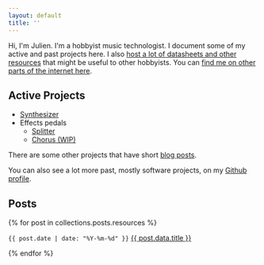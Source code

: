 ```yaml
---
layout: default
title: ''
---
```


Hi, I'm Julien. I'm a hobbyist music technologist. I document some of my active and past projects here. I also [host a lot of datasheets and other resources](http://localhost:4000/resources) that might be useful to other hobbyists. You can [find me on other parts of the internet here](/links).

## Active Projects

- [Synthesizer](/projects/synth)
- Effects pedals
  - [Splitter](/projects/splitter-pedal)
  - [Chorus (WIP)](/projects/chorus-pedal)

There are some other projects that have short [blog posts](/posts).

You can also see a lot more past, mostly software projects, on my [Github profile](https://github.com/rabidaudio).

## Posts

{% for post in collections.posts.resources %}
  <p><code>{{ post.date | date: "%Y-%m-%d" }}</code> <a href="{{ post.relative_url }}">{{ post.data.title }}</a></p>
{% endfor %}